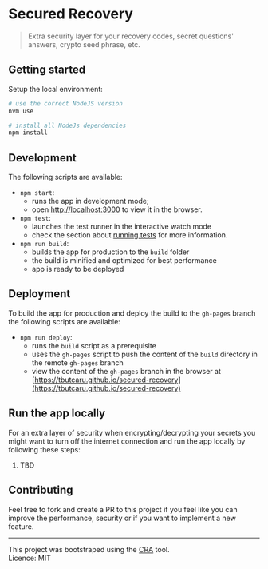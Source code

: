 # Secured Recovery
> Extra security layer for your recovery codes, secret questions' answers, crypto seed phrase, etc.

## Getting started
Setup the local environment:
```bash
# use the correct NodeJS version
nvm use

# install all NodeJs dependencies
npm install
```
## Development
The following scripts are available:
- `npm start`:
  - runs the app in development mode;
  -  open [http://localhost:3000](http://localhost:3000) to view it in the browser.
- `npm test`:
  - launches the test runner in the interactive watch mode
  - check the section about [running tests](https://facebook.github.io/create-react-app/docs/running-tests) for more information.
- `npm run build`:
  - builds the app for production to the `build` folder
  - the build is minified and optimized for best performance
  - app is ready to be deployed

## Deployment
To build the app for production and deploy the build to the `gh-pages` branch the following scripts are available:
- `npm run deploy`:
  - runs the `build` script as a prerequisite
  - uses the `gh-pages` script to push the content of the `build` directory in the remote `gh-pages` branch
  - view the content of the `gh-pages` branch in the browser at [https://tbutcaru.github.io/secured-recovery](https://tbutcaru.github.io/secured-recovery)

## Run the app locally
For an extra layer of security when encrypting/decrypting your secrets you might want to turn off the internet connection and run the app locally by following these steps:
   1. TBD

## Contributing
Feel free to fork and create a PR to this project if you feel like you can improve the performance, security or if you want to implement a new feature.

----
This project was bootstraped using the [CRA](https://github.com/facebook/create-react-app) tool.   
Licence: MIT
